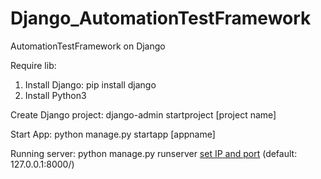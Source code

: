 # Django_AutomationTestFramework
AutomationTestFramework on Django

Require lib:
1. Install Django:
    pip install django
3. Install Python3

Create Django project:
    django-admin startproject [project name]

Start App:
    python manage.py startapp [appname]

Running server:
    python manage.py runserver [set IP and port](optional) (default: 127.0.0.1:8000/)